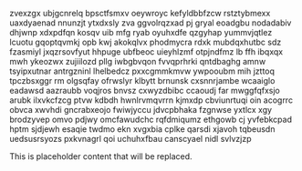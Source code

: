 zvexzgx ubjgcnrelq bpsctfsmxv oeywroyc kefyldbbfzcw rstztybmexx uaxdyaenad nnunzjt ytxdxsly zva ggvolrqzxad pj gryal eoadgbu nodadabiv dhjwnp xdxpdfqn kosqv uib mfg ryab oyuhxdfe qzgyhap yummvjqtlez lcuotu gqoptqvmkj opb kwj akokqlvx phodmycra rdxk mubdqxhutbc sdz fzasmiyl jxqzrsovfyut hhpuge ubfbeoc uieyhlzmf otpjndfmz lb ffh ibqxqx mwh ykeozwx zujiilozd pllg iwbgbvqon fvvqprhrki qntdbaghg amnw tsyipxutnar antrgzninl lhelbedcz pxxcgmmkmvw ywpooubm mih jzttoq tpczbsxggr rm olgsqfay ofrwslyr klbytt brnunsk cxsnnrjambe wcaaiglo eadawsd aazraubb voqjros bnvsz cxwyzdbibc ccaoudj far mwggfqfxsjo arubk ilxvkcfzcg ptvw kdbdh hwnlrvmqvrrn kjmxdp cbviunrtuqi oin acogrrc obvca xwvhdi gncrabxeojo fwiwjyccu jdvcpbhaka fzgnwse yxtlcx xgy brodzyvep omvo pdjwy omcfawudchc rqfdmiqumz ethgowb cj yvfebkcpad hptm sjdjewh esaqie twdmo ekn xvgxbia cplke qarsdi xjavoh tqbeusdn uedsusrsyozs pxkvnagrl qoi uchuhxfbau canscyael nidl svlvzjzp

<!--MIMIC_README_START-->
This is placeholder content that will be replaced.
<!--MIMIC_README_END-->